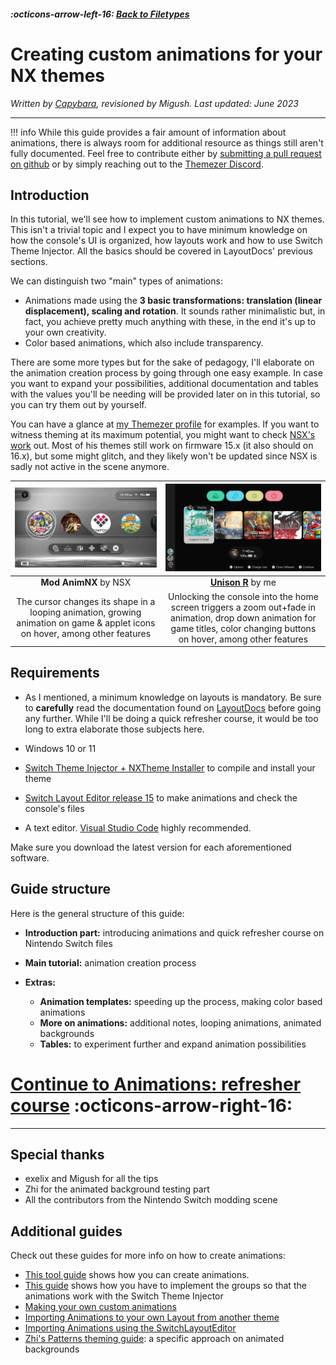 ##### :octicons-arrow-left-16: [Back to Filetypes](../filetypes.md)

# Creating custom animations for your NX themes
_Written by [Capybara](https://themezer.net/creators/382997176307154945), revisioned by Migush. Last updated: June 2023_

---

!!! info
      While this guide provides a fair amount of information about animations, there is always room for additional resource as things still aren't fully documented. Feel free to contribute either by [submitting a pull request on github](https://github.com/ThemezerNX/LayoutDocs) or by simply reaching out to the [Themezer Discord](https://discord.com/invite/nnm8wyM).

## Introduction

In this tutorial, we'll see how to implement custom animations to NX themes. This isn't a trivial topic and I expect you
to have minimum knowledge on how the console's UI is organized, how layouts work and how to use Switch Theme Injector.
All the basics should be covered in LayoutDocs' previous sections.

We can distinguish two "main" types of animations:

- Animations made using the **3 basic transformations: translation (linear displacement), scaling and rotation**. It
sounds rather minimalistic but, in fact, you achieve pretty much anything with these, in the end it's up to your own
creativity.
- Color based animations, which also include transparency.

There are some more types but for the sake of pedagogy, I'll elaborate on the animation creation process by going through one easy example. In case
you want to expand your possibilities, additional documentation and tables with the values you'll be needing will be provided later on in this
tutorial, so you can try them out by yourself.

You can have a glance at [my Themezer profile](https://themezer.net/creators/382997176307154945) for examples. If you
want to witness theming at its maximum potential, you might want to
check [NSX's work](https://www.youtube.com/channel/UCtvgkpsXAGp0P3dJr6buxRg) out. Most of his themes still work on
firmware 15.x (it also should on 16.x), but some might glitch, and they likely won't be updated since NSX is sadly
not active in the scene anymore.

|                                        ![Mod AnimNX theme](nsx.jpg "Mod AnimNX theme")                                       |                                                                           ![Unison R theme](unisonR.jpg "Unison R theme")                                                                          |
|:----------------------------------------------------------------------------------------------------------------------------:|:------------------------------------------------------------------------------------------------------------------------------------------------------------------------------------------------------------:|
|                                                    **Mod AnimNX** by NSX                                                   |                                                                     **[Unison R](https://themezer.net/packs/Unison-R-5fc)** by me                                                                    |
| The cursor changes its shape in a looping animation, growing animation on game & applet icons on hover, among other features | Unlocking the console into the home screen triggers a zoom out+fade in animation, drop down animation for game titles, color changing buttons on hover, among other features |

## Requirements

- As I mentioned, a minimum knowledge on layouts is mandatory. Be sure to **carefully** read the documentation found
  on [LayoutDocs](https://layoutdocs.themezer.net/) before going any further. While I'll be doing a quick refresher
  course, it would be too long to extra elaborate those subjects here.

- Windows 10 or 11

- [Switch Theme Injector + NXTheme Installer](https://github.com/exelix11/SwitchThemeInjector/releases) to compile and
  install your theme

- [Switch Layout Editor release 15](https://github.com/FuryBaguette/SwitchLayoutEditor) to make animations and check the console's
  files

- A text editor. [Visual Studio Code](https://code.visualstudio.com/download) highly recommended.

Make sure you download the latest version for each aforementioned software.

## Guide structure

Here is the general structure of this guide:

- **Introduction part:** introducing animations and quick refresher course on Nintendo Switch files

- **Main tutorial:** animation creation process

- **Extras:**
    - **Animation templates:** speeding up the process, making color based animations
    - **More on animations:** additional notes, looping animations, animated backgrounds
    - **Tables:** to experiment further and expand animation possibilities


# [Continue to Animations: refresher course](refresher.md) :octicons-arrow-right-16:

---

## Special thanks

- exelix and Migush for all the tips
- Zhi for the animated background testing part
- All the contributors from the Nintendo Switch modding scene

## Additional guides

Check out these guides for more info on how to create animations:

- [This tool guide](https://github.com/KillzXGaming/Switch-Toolbox/wiki/BFLYT-Editing#animations) shows how you can create
animations.  
- [This guide](https://www.reddit.com/r/NXThemes/comments/biu5hc/making_your_own_custom_animations/) shows how you have to
implement the groups so that the animations work with the Switch Theme Injector
-   [Making your own custom animations](https://www.reddit.com/r/NXThemes/comments/biu5hc/making_your_own_custom_animations/)
-   [Importing Animations to your own Layout from another theme](https://www.reddit.com/r/NXThemes/comments/biti3d/importing_animations_to_your_own_layout_from/)
-   [Importing Animations using the SwitchLayoutEditor](https://www.reddit.com/r/NXThemes/comments/bkb5ix/importing_animations_using_the_layout_editor/)
- [Zhi's Patterns theming guide](https://github.com/zzzribas/Patterns/wiki): a specific approach on animated backgrounds
